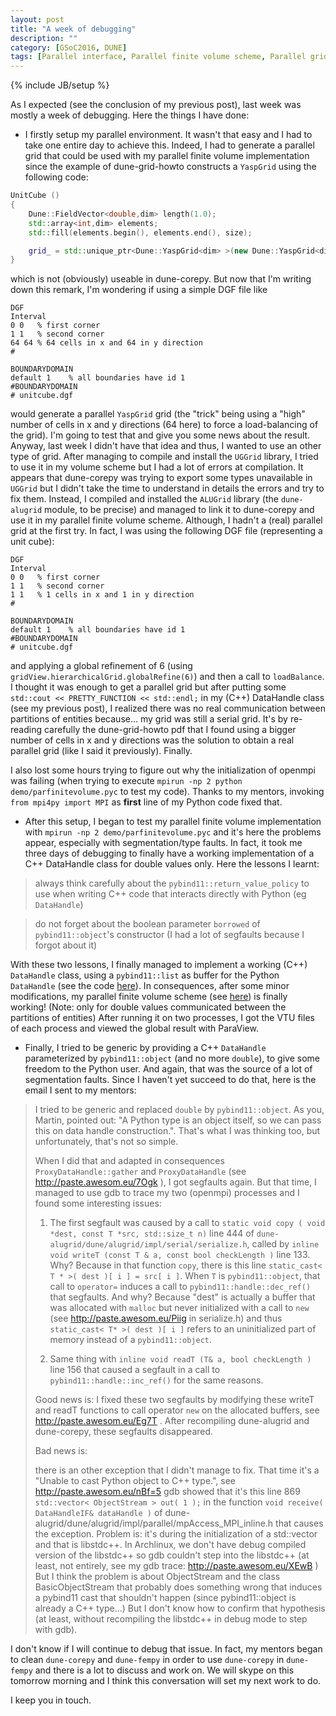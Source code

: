 ```yaml
---
layout: post
title: "A week of debugging"
description: ""
category: [GSoC2016, DUNE] 
tags: [Parallel interface, Parallel finite volume scheme, Parallel grid, gdb, MPI, Segmentation faults, ALUGrid]
---
```

{% include JB/setup %}

As I expected (see the conclusion of my previous post), last week was mostly a week of debugging. Here the things I have done:

* I firstly setup my parallel environment. It wasn't that easy and I had to take one entire day to achieve this. Indeed, I had to generate a parallel grid that could be used with my parallel finite volume implementation since the example of dune-grid-howto constructs a `YaspGrid` using the following code:

```c++
UnitCube ()
{
    Dune::FieldVector<double,dim> length(1.0);
    std::array<int,dim> elements;
    std::fill(elements.begin(), elements.end(), size);

    grid_ = std::unique_ptr<Dune::YaspGrid<dim> >(new Dune::YaspGrid<dim>(length,elements))
}
```

which is not (obviously) useable in dune-corepy. But now that I'm writing down this remark, I'm wondering if using a simple DGF file like

```text
DGF
Interval
0 0   % first corner 
1 1   % second corner
64 64 % 64 cells in x and 64 in y direction
# 

BOUNDARYDOMAIN
default 1    % all boundaries have id 1
#BOUNDARYDOMAIN
# unitcube.dgf 
```

would generate a parallel `YaspGrid` grid (the "trick" being using a "high" number of cells in x and y directions (64 here) to force a load-balancing of the grid). I'm going to test that and give you some news about the result. Anyway, last week I didn't have that idea and thus, I wanted to use an other type of grid. After managing to compile and install the `UGGrid` library, I tried to use it in my volume scheme but I had a lot of errors at compilation. It appears that dune-corepy was
trying to export some types unavailable in `UGGrid` but I didn't take the time to understand in details the errors and try to fix them.
Instead, I compiled and installed the `ALUGrid` library (the `dune-alugrid` module, to be precise) and managed to link it to dune-corepy and use it in my parallel finite volume scheme. Although, I hadn't a (real) parallel grid at the first try. In fact, I was using the following DGF file (representing a unit cube):

```text
DGF
Interval
0 0   % first corner 
1 1   % second corner
1 1   % 1 cells in x and 1 in y direction
# 

BOUNDARYDOMAIN
default 1    % all boundaries have id 1
#BOUNDARYDOMAIN
# unitcube.dgf 
```
and applying a global refinement of 6 (using `gridView.hierarchicalGrid.globalRefine(6)`) and then a call to `loadBalance`. I thought it was enough to get a parallel grid but after putting some `std::cout << PRETTY_FUNCTION << std::endl;` in my (C++) DataHandle class (see my previous post), I realized there was no real communication between partitions of entities because… my grid was still a serial grid. It's by re-reading carefully the dune-grid-howto pdf that I found using a
bigger number of cells in x and y directions was the solution to obtain a real parallel grid (like I said it previously). Finally.   


I also lost some hours trying to figure out why the initialization of openmpi was failing (when trying to execute `mpirun -np 2 python demo/parfinitevolume.pyc` to test my code). Thanks to my mentors, invoking `from mpi4py import MPI` as __first__ line of my Python code fixed that.  

* After this setup, I began to test my parallel finite volume implementation with `mpirun -np 2 demo/parfinitevolume.pyc` and it's here the problems appear, especially with segmentation/type faults. In fact, it took me three days of debugging to finally have a working implementation of a C++ DataHandle class for double values only. Here the lessons I learnt:

> always think carefully about the `pybind11::return_value_policy` to use when writing C++ code that interacts directly with Python (eg `DataHandle`)

>  do not forget about the boolean parameter `borrowed` of `pybind11::object`'s constructor (I had a lot of segfaults because I forgot about it)

With these two lessons, I finally managed to implement a working (C++) `DataHandle` class, using a `pybind11::list` as buffer for the Python `DataHandle` (see the code [here](https://gitlab.dune-project.org/michael.sghaier/dune-corepy/blob/master/dune/corepy/grid/gridview.hh#L104)). In consequences, after some minor modifications,  my parallel finite volume scheme (see [here](https://gitlab.dune-project.org/michael.sghaier/dune-corepy/blolb/master/demo/parfinitevolume.py)) is
finally working! (Note: only for double values communicated between the partitions of entities) After running it on two processes, I got the VTU files of each process and viewed the global result with ParaView. 

* Finally, I tried to be generic by providing a C++ `DataHandle` parameterized by `pybind11::object` (and no more `double`), to give some freedom to the Python user. And again, that was the source of a lot of segmentation faults. Since I haven't yet succeed to do that, here is the email I sent to my mentors:

> I tried to be generic and replaced `double` by `pybind11::object`. As you,
Martin, pointed out: "A Python type is an object itself, so we can pass
this on data handle construction.". That's what I was thinking too, but
unfortunately, that's not so simple.
>
> When I did that and adapted in consequences `ProxyDataHandle::gather` and
`ProxyDataHandle` (see  <http://paste.awesom.eu/7Ogk> ), I got segfaults again.
But that time, I managed to use gdb to trace my two (openmpi) processes and
I found some interesting issues:
>
> 1) The first segfault was caused by a call to `static void copy ( void
*dest, const T *src, std::size_t n)` line 444 of
`dune-alugrid/dune/alugrid/impl/serial/serialize.h`, called by `inline void
writeT (const T & a, const bool checkLength )` line 133. Why? Because in
that function `copy`, there is this line `static_cast< T * >( dest )[ i ] = src[ i ]`. When `T` is `pybind11::object`, that call to `operator=` induces a
call to `pybind11::handle::dec_ref()` that segfaults. And why? Because "dest"
is actually a buffer that was allocated with `malloc` but never initialized
with a call to `new` (see <http://paste.awesom.eu/Piig> in serialize.h) and
thus `static_cast< T* >( dest )[ i ]` refers to an uninitialized part of
memory instead of a `pybind11::object`.
>
> 2) Same thing with `inline void readT (T& a, bool checkLength )` line 156
that caused a segfault in a call to `pybind11::handle::inc_ref()` for the
same reasons.
>
> Good news is: I fixed these two segfaults by modifying these writeT and
readT functions to call operator `new` on the allocated buffers, see
> <http://paste.awesom.eu/Eg7T> . After recompiling dune-alugrid and
dune-corepy, these segfaults disappeared.
>
> Bad news is:
>
> there is an other exception that I didn't manage to fix. That time it's a
"Unable to cast Python object to C++ type.", see <http://paste.awesom.eu/nBf=5> gdb showed that it's this line 869 `std::vector< ObjectStream > out( 1 );`
in the function `void receive( DataHandleIF& dataHandle )` of
dune-alugrid/dune/alugrid/impl/parallel/mpAccess_MPI_inline.h that causes
the exception. Problem is: it's during the initialization of a std::vector
and that is libstdc++. In Archlinux, we don't have debug compiled version
of the libstdc++ so gdb couldn't step into the libstdc++ (at least, not
entirely, see my gdb trace: <http://paste.awesom.eu/XEwB> ) But I think the
problem is about ObjectStream and the class BasicObjectStream that probably
does something wrong that induces a pybind11 cast that shouldn't happen
(since pybind11::object is already a C++ type...) But I don't know how to
confirm that hypothesis (at least, without recompiling the libstdc++ in
debug mode to step with gdb).

I don't know if I will continue to debug that issue. In fact, my mentors began to clean `dune-corepy` and `dune-fempy` in order to use `dune-corepy` in `dune-fempy` and there is a lot to discuss and work on. We will skype on this tomorrow morning and I think this conversation will set my next work to do.

I keep you in touch.
